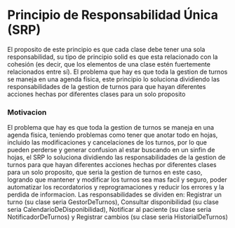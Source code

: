 # Principio de Responsabilidad Única (SRP)
El proposito de este principio es que cada clase debe tener una sola responsabilidad, su tipo de principio solid es que esta relacionado con la cohesión (es decir, que los elementos de una clase estén fuertemente relacionados entre sí). El problema que hay es que 
toda la gestion de turnos se maneja en una agenda física, este principio lo soluciona dividiendo las responsabilidades de la gestion de turnos para que hayan diferentes acciones hechas por diferentes clases para un solo proposito
### Motivacion
El problema que hay es que toda la gestion de turnos se maneja en una agenda fisica, teniendo problemas como tener que anotar todo en hojas, incluido las modificaciones y cancelaciones de los turnos, por lo que pueden perderse y generar confusion al estar buscando en un sinfin de hojas, el SRP lo soluciona dividiendo las responsabilidades de la gestion de turnos para que hayan diferentes acciones hechas por diferentes clases para un solo proposito, que seria la gestion de turnos en este caso, logrando que mantener y modificar los turnos sea mas facil y seguro, poder automatizar los recordatorios y reprogramaciones y reducir los errores y la perdida de informacion. Las responsabilidades se dividen en: Registrar un turno (su clase seria GestorDeTurnos), Consultar disponibilidad (su clase seria CalendarioDeDisponibilidad), Notificar al paciente (su clase seria NotificadorDeTurnos) y Registrar cambios (su clase seria HistorialDeTurnos)
